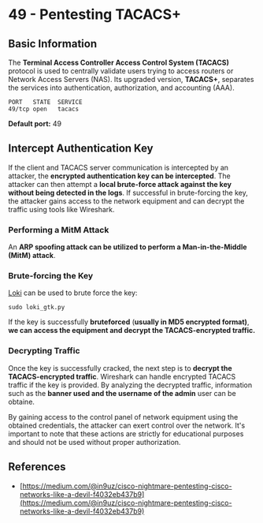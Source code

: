 # 49 - Pentesting TACACS+





## Basic Information

The **Terminal Access Controller Access Control System (TACACS)** protocol is used to centrally validate users trying to access routers or Network Access Servers (NAS). Its upgraded version, **TACACS+**, separates the services into authentication, authorization, and accounting (AAA).

```
PORT   STATE  SERVICE
49/tcp open   tacacs
```

**Default port:** 49

## Intercept Authentication Key

If the client and TACACS server communication is intercepted by an attacker, the **encrypted authentication key can be intercepted**. The attacker can then attempt a **local brute-force attack against the key without being detected in the logs**. If successful in brute-forcing the key, the attacker gains access to the network equipment and can decrypt the traffic using tools like Wireshark.

### Performing a MitM Attack

An **ARP spoofing attack can be utilized to perform a Man-in-the-Middle (MitM) attack**. 

### Brute-forcing the Key

[Loki](https://c0decafe.de/svn/codename\_loki/trunk/) can be used to brute force the key: 

```
sudo loki_gtk.py
```

If the key is successfully **bruteforced** (**usually in MD5 encrypted format)**, **we can access the equipment and decrypt the TACACS-encrypted traffic.**

### Decrypting Traffic
Once the key is successfully cracked, the next step is to **decrypt the TACACS-encrypted traffic**. Wireshark can handle encrypted TACACS traffic if the key is provided. By analyzing the decrypted traffic, information such as the **banner used and the username of the admin** user can be obtaine.

By gaining access to the control panel of network equipment using the obtained credentials, the attacker can exert control over the network. It's important to note that these actions are strictly for educational purposes and should not be used without proper authorization.

## References

* [https://medium.com/@in9uz/cisco-nightmare-pentesting-cisco-networks-like-a-devil-f4032eb437b9](https://medium.com/@in9uz/cisco-nightmare-pentesting-cisco-networks-like-a-devil-f4032eb437b9)





